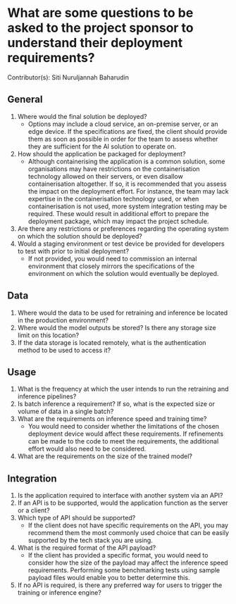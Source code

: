 # What are some questions to be asked to the project sponsor to understand their deployment requirements?

Contributor(s): Siti Nuruljannah Baharudin

## General
1. Where would the final solution be deployed? 
    - Options may include a cloud service, an on-premise server, or an edge device. If the specifications are fixed, the client should provide them as soon as possible in order for the team to assess whether they are sufficient for the AI solution to operate on.
2. How should the application be packaged for deployment? 
    - Although containerising the application is a common solution, some organisations may have restrictions on the containerisation technology allowed on their servers, or even disallow containerisation altogether. If so, it is recommended that you assess the impact on the deployment effort. For instance, the team may lack expertise in the containerisation technology used, or when containerisation is not used, more system integration testing may be required. These would result in additional effort to prepare the deployment package, which may impact the project schedule.
3. Are there any restrictions or preferences regarding the operating system on which the solution should be deployed? 
4. Would a staging environment or test device be provided for developers to test with prior to initial deployment? 
    - If not provided, you would need to commission an internal environment that closely mirrors the specifications of the environment on which the solution would eventually be deployed.

## Data
1. Where would the data to be used for retraining and inference be located in the production environment? 
2. Where would the model outputs be stored? Is there any storage size limit on this location? 
3. If the data storage is located remotely, what is the authentication method to be used to access it? 

## Usage
1. What is the frequency at which the user intends to run the retraining and inference pipelines? 
2. Is batch inference a requirement? If so, what is the expected size or volume of data in a single batch? 
3. What are the requirements on inference speed and training time? 
    - You would need to consider whether the limitations of the chosen deployment device would affect these requirements. If refinements can be made to the code to meet the requirements, the additional effort would also need to be considered.
4. What are the requirements on the size of the trained model? 

## Integration
1. Is the application required to interface with another system via an API? 
2. If an API is to be supported, would the application function as the server or a client? 
3. Which type of API should be supported? 
    - If the client does not have specific requirements on the API, you may recommend them the most commonly used choice that can be easily supported by the tech stack you are using.
4. What is the required format of the API payload? 
    - If the client has provided a specific format, you would need to consider how the size of the payload may affect the inference speed requirements. Performing some benchmarking tests using sample payload files would enable you to better determine this.
5. If no API is required, is there any preferred way for users to trigger the training or inference engine? 